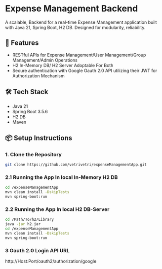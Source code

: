 # Expense Management Backend

A scalable, Backend for a real-time Expense Management application built with Java 21, Spring Boot, H2 DB. Designed for modularity, reliability.

## 🚀 Features

- RESTful APIs for Expense Management/User Management/Group Management/Admin Operations
- H2 In-Memory DB/ H2 Server Adoptable For Both
- Secure authentication with Google Oauth 2.0 API utilizing their JWT for Authorization Mechanism

## 🛠️ Tech Stack

- Java 21
- Spring Boot 3.5.6
- H2 DB
- Maven

## 📦 Setup Instructions

### 1. Clone the Repository
```bash
git clone https://github.com/vetrivetri/expenseManagementApp.git
```



### 2.1 Running the App In local In-Memory H2 DB

``` bash
cd /expenseManagementApp
mvn clean install -DskipTests
mvn spring-boot:run
```

### 2.2 Running the App In local H2 DB-Server

```bash
cd /Path/To/h2/Library
java -jar h2.jar
cd /expenseManagementApp
mvn clean install -DskipTests
mvn spring-boot:run

```
### 3 Oauth 2.0 Login API URL

http://Host:Port/oauth2/authorization/google
